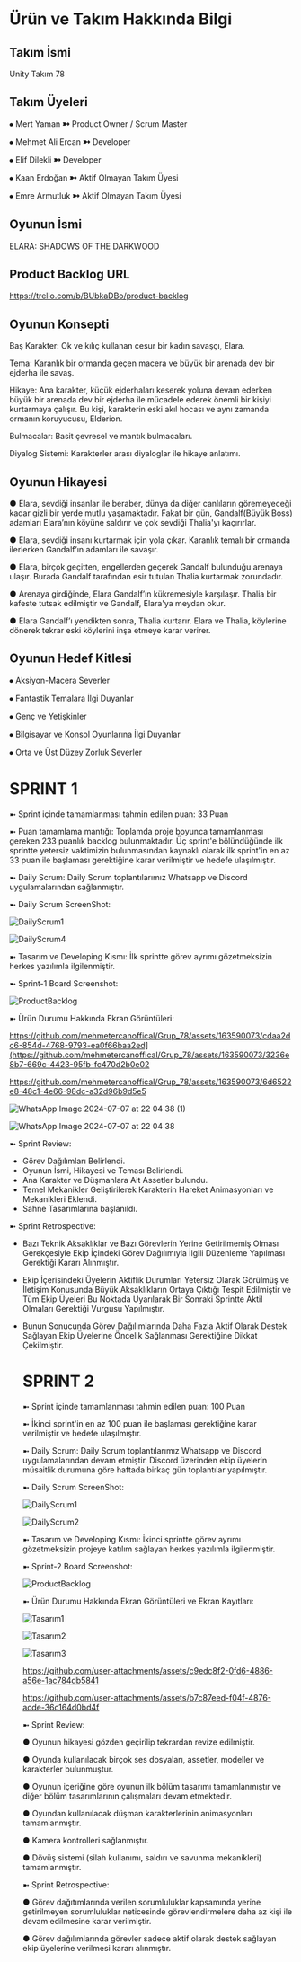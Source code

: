 # Ürün ve Takım Hakkında Bilgi

## Takım İsmi
Unity Takım 78

## Takım Üyeleri
⦁ Mert Yaman ➼ Product Owner / Scrum Master 

⦁ Mehmet Ali Ercan ➼ Developer 

⦁ Elif Dilekli ➼ Developer 

⦁ Kaan Erdoğan ➼ Aktif Olmayan Takım Üyesi

⦁ Emre Armutluk ➼ Aktif Olmayan Takım Üyesi

## Oyunun İsmi

ELARA: SHADOWS OF THE DARKWOOD

## Product Backlog URL

https://trello.com/b/BUbkaDBo/product-backlog

## Oyunun Konsepti

Baş Karakter: Ok ve kılıç kullanan cesur bir kadın savaşçı, Elara.

Tema: Karanlık bir ormanda geçen macera ve büyük bir arenada dev bir ejderha ile savaş.

Hikaye: Ana karakter, küçük ejderhaları keserek yoluna devam ederken büyük bir arenada dev bir ejderha ile mücadele ederek önemli bir kişiyi kurtarmaya çalışır. Bu kişi, karakterin eski akıl hocası ve aynı zamanda ormanın koruyucusu, Elderion.

Bulmacalar: Basit çevresel ve mantık bulmacaları.

Diyalog Sistemi: Karakterler arası diyaloglar ile hikaye anlatımı.

## Oyunun Hikayesi

  ●  Elara, sevdiği insanlar ile beraber, dünya da diğer canlıların göremeyeceği kadar gizli bir yerde mutlu yaşamaktadır. Fakat bir gün, Gandalf(Büyük 
     Boss) adamları Elara’nın köyüne saldırır ve çok  sevdiği Thalia'yı kaçırırlar.  
    
  ● Elara, sevdiği insanı kurtarmak için yola çıkar. Karanlık temalı bir ormanda ilerlerken Gandalf’ın adamları ile savaşır. 

  ● Elara, birçok geçitten, engellerden geçerek Gandalf bulunduğu arenaya ulaşır. Burada Gandalf tarafından esir tutulan Thalia kurtarmak zorundadır. 

  ● Arenaya girdiğinde, Elara Gandalf’ın kükremesiyle karşılaşır. Thalia bir kafeste tutsak edilmiştir ve Gandalf, Elara'ya meydan okur. 

  ● Elara Gandalf’ı yendikten sonra, Thalia kurtarır. Elara ve Thalia, köylerine dönerek tekrar eski köylerini inşa etmeye karar verirer.

## Oyunun Hedef Kitlesi

⦁ Aksiyon-Macera Severler

⦁ Fantastik Temalara İlgi Duyanlar

⦁ Genç ve Yetişkinler

⦁ Bilgisayar ve Konsol Oyunlarına İlgi Duyanlar

⦁ Orta ve Üst Düzey Zorluk Severler


# SPRINT 1 

➼ Sprint içinde tamamlanması tahmin edilen puan: 33 Puan

➼ Puan tamamlama mantığı: Toplamda proje boyunca tamamlanması gereken 233 puanlık backlog bulunmaktadır. Üç sprint'e bölündüğünde ilk sprintte yetersiz vaktimizin bulunmasından kaynaklı olarak ilk sprint'in en az 33 puan ile başlaması gerektiğine karar verilmiştir ve hedefe ulaşılmıştır.

➼ Daily Scrum: Daily Scrum toplantılarımız Whatsapp ve Discord uygulamalarından sağlanmıştır.

➼ Daily Scrum ScreenShot:

![DailyScrum1](https://github.com/mehmetercanoffical/Grup_78/assets/163590073/b55266c0-9f7a-49be-b9b7-074fcc015a83)

![DailyScrum4](https://github.com/mehmetercanoffical/Grup_78/assets/163590073/d1fc60f8-1318-4989-967e-c7f4a111fe62)

➼ Tasarım ve Developing Kısmı: İlk sprintte görev ayrımı gözetmeksizin herkes yazılımla ilgilenmiştir.

➼ Sprint-1 Board Screenshot:

![ProductBacklog](https://github.com/mehmetercanoffical/Grup_78/assets/163590073/b4317dc5-20cb-4b67-8325-753d7ffcf44f)

➼ Ürün Durumu Hakkında Ekran Görüntüleri: 

https://github.com/mehmetercanoffical/Grup_78/assets/163590073/cdaa2dc6-854d-4768-9793-ea0f66baa2ed](https://github.com/mehmetercanoffical/Grup_78/assets/163590073/3236e8b7-669c-4423-95fb-fc470d2b0e02

https://github.com/mehmetercanoffical/Grup_78/assets/163590073/6d6522e8-48c1-4e66-98dc-a32d96b9d5e5

![WhatsApp Image 2024-07-07 at 22 04 38 (1)](https://github.com/mehmetercanoffical/Grup_78/assets/163590073/cd87112f-b449-4106-89f0-6f69239ca63f)

![WhatsApp Image 2024-07-07 at 22 04 38](https://github.com/mehmetercanoffical/Grup_78/assets/163590073/378a816f-cfb3-4cc7-b41a-13f4e8f27685)

➼ Sprint Review:

   * Görev Dağılımları Belirlendi.
   * Oyunun İsmi, Hikayesi ve Teması Belirlendi.
   * Ana Karakter ve Düşmanlara Ait Assetler bulundu.
   * Temel Mekanikler Geliştirilerek Karakterin Hareket Animasyonları ve Mekanikleri Eklendi.
   * Sahne Tasarımlarına başlanıldı.

➼ Sprint Retrospective:

   * Bazı Teknik Aksaklıklar ve Bazı Görevlerin Yerine Getirilmemiş Olması Gerekçesiyle Ekip İçindeki Görev Dağılımıyla 
     İlgili Düzenleme Yapılması Gerektiği Kararı Alınmıştır.
     
   * Ekip İçerisindeki Üyelerin Aktiflik Durumları Yetersiz Olarak Görülmüş ve İletişim Konusunda Büyük Aksaklıkların Ortaya 
     Çıktığı Tespit Edilmiştir ve Tüm Ekip Üyeleri Bu Noktada Uyarılarak Bir Sonraki Sprintte Aktil Olmaları Gerektiği Vurgusu Yapılmıştır.
     
   * Bunun Sonucunda Görev Dağılımlarında Daha Fazla Aktif Olarak Destek Sağlayan Ekip Üyelerine Öncelik Sağlanması 
     Gerektiğine Dikkat Çekilmiştir.

     # SPRINT 2

     ➼ Sprint içinde tamamlanması tahmin edilen puan: 100 Puan

     ➼ İkinci sprint'in en az 100 puan ile başlaması gerektiğine karar verilmiştir ve hedefe ulaşılmıştır.

     ➼ Daily Scrum: Daily Scrum toplantılarımız Whatsapp ve Discord uygulamalarından devam etmiştir. Discord üzerinden ekip üyelerin müsaitlik durumuna göre 
     haftada birkaç gün toplantılar yapılmıştır.

     ➼ Daily Scrum ScreenShot:

     ![DailyScrum1](https://github.com/user-attachments/assets/ba2ce04b-f05d-44db-bde6-2102b864964b)
     
     ![DailyScrum2](https://github.com/user-attachments/assets/ac86c4ac-4a7a-42dc-a8d4-bea3e5a81ba0)

     ➼ Tasarım ve Developing Kısmı: İkinci sprintte görev ayrımı gözetmeksizin projeye katılım sağlayan herkes yazılımla ilgilenmiştir.

     ➼ Sprint-2 Board Screenshot:

     ![ProductBacklog](https://github.com/user-attachments/assets/e4413450-1c16-4ffb-8fd1-142eb7f4497c)

     ➼ Ürün Durumu Hakkında Ekran Görüntüleri ve Ekran Kayıtları:

     ![Tasarım1](https://github.com/user-attachments/assets/f5795a41-c7d4-4b4f-9f89-77b533730de1)
     
     ![Tasarım2](https://github.com/user-attachments/assets/d8cd9846-4af1-4ddb-943e-5003cc17a3ee)
     
     ![Tasarım3](https://github.com/user-attachments/assets/fab8e56d-f191-41ed-8199-05ac765f49b3)

     https://github.com/user-attachments/assets/c9edc8f2-0fd6-4886-a56e-1ac784db5841

     https://github.com/user-attachments/assets/b7c87eed-f04f-4876-acde-36c164d0bd4f

     ➼ Sprint Review:
     
       ● Oyunun hikayesi gözden geçirilip tekrardan revize edilmiştir.
     
       ● Oyunda kullanılacak birçok ses dosyaları, assetler, modeller ve karakterler bulunmuştur.
     
       ● Oyunun içeriğine göre oyunun ilk bölüm tasarımı tamamlanmıştır ve diğer bölüm tasarımlarının çalışmaları devam etmektedir.
     
       ● Oyundan kullanılacak düşman karakterlerinin animasyonları tamamlanmıştır.
     
       ● Kamera kontrolleri sağlanmıştır.
     
       ● Dövüş sistemi (silah kullanımı, saldırı ve savunma mekanikleri) tamamlanmıştır.

     ➼ Sprint Retrospective:
     
       ● Görev dağıtımlarında verilen sorumluluklar kapsamında yerine getirilmeyen sorumluluklar neticesinde görevlendirmelere daha az kişi ile devam 
         edilmesine karar verilmiştir.
     
       ● Görev dağılımlarında görevler sadece aktif olarak destek sağlayan ekip üyelerine verilmesi kararı alınmıştır.
     

     



      
     
     

     

























